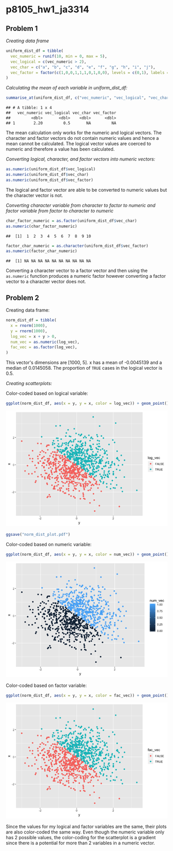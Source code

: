 p8105\_hw1\_ja3314
================

Problem 1
---------

*Creating data frame*

``` r
uniform_dist_df = tibble(
  vec_numeric = runif(10, min = 0, max = 5), 
  vec_logical = c(vec_numeric > 2), 
  vec_char = c("a", "b", "c", "d", "e", "f", "g", "h", "i", "j"), 
  vec_factor = factor(c(1,0,0,1,1,1,0,1,0,0), levels = c(0,1), labels = c("positive", "negative"))
)
```

*Calculating the mean of each variable in uniform\_dist\_df:*

``` r
summarise_at(uniform_dist_df, c("vec_numeric", "vec_logical", "vec_char", "vec_factor"), mean)
```

    ## # A tibble: 1 x 4
    ##   vec_numeric vec_logical vec_char vec_factor
    ##         <dbl>       <dbl>    <dbl>      <dbl>
    ## 1        2.20         0.5       NA         NA

The mean calculation only works for the numeric and logical vectors. The character and factor vectors do not contain numeric values and hence a mean cannot be calculated. The logical vector values are coerced to numeric and therefore a value has been calculated.

*Converting logical, character, and factor vectors into numeric vectors:*

``` r
as.numeric(uniform_dist_df$vec_logical)
as.numeric(uniform_dist_df$vec_char)
as.numeric(uniform_dist_df$vec_factor)
```

The logical and factor vector are able to be converted to numeric values but the character vector is not.

*Converting character variable from character to factor to numeric and factor variable from factor to character to numeric*

``` r
char_factor_numeric = as.factor(uniform_dist_df$vec_char)
as.numeric(char_factor_numeric)
```

    ##  [1]  1  2  3  4  5  6  7  8  9 10

``` r
factor_char_numeric = as.character(uniform_dist_df$vec_factor)
as.numeric(factor_char_numeric)
```

    ##  [1] NA NA NA NA NA NA NA NA NA NA

Converting a character vector to a factor vector and then using the `as.numeric` function produces a numeric factor however converting a factor vector to a character vector does not.

Problem 2
---------

Creating data frame:

``` r
norm_dist_df = tibble(
  x = rnorm(1000), 
  y = rnorm(1000), 
  log_vec = x + y > 0, 
  num_vec = as.numeric(log_vec), 
  fac_vec = as.factor(log_vec), 
)
```

This vector's dimensions are \[1000, 5\]. x has a mean of -0.0045139 and a median of 0.0145058. The proportion of `TRUE` cases in the logical vector is 0.5.

*Creating scatterplots:*

Color-coded based on logical variable:

``` r
ggplot(norm_dist_df, aes(x = y, y = x, color = log_vec)) + geom_point()
```

![](p8105_hw1_ja3314_files/figure-markdown_github/unnamed-chunk-7-1.png)

``` r
ggsave("norm_dist_plot.pdf")
```

Color-coded based on numeric variable:

``` r
ggplot(norm_dist_df, aes(x = y, y = x, color = num_vec)) + geom_point()
```

![](p8105_hw1_ja3314_files/figure-markdown_github/unnamed-chunk-8-1.png)

Color-coded based on factor variable:

``` r
ggplot(norm_dist_df, aes(x = y, y = x, color = fac_vec)) + geom_point()
```

![](p8105_hw1_ja3314_files/figure-markdown_github/unnamed-chunk-9-1.png)

Since the values for my logical and factor variables are the same, their plots are also color-coded the same way. Even though the numeric variable only has 2 possible values, the color-coding for the scatterplot is a gradient since there is a potential for more than 2 variables in a numeric vector.
